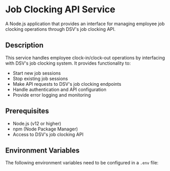 # Job Clocking API Service

A Node.js application that provides an interface for managing employee job clocking operations through DSV's job clocking API.

## Description

This service handles employee clock-in/clock-out operations by interfacing with DSV's job clocking system. It provides functionality to:

- Start new job sessions
- Stop existing job sessions 
- Make API requests to DSV's job clocking endpoints
- Handle authentication and API configuration
- Provide error logging and monitoring

## Prerequisites

- Node.js (v12 or higher)
- npm (Node Package Manager)
- Access to DSV's job clocking API

## Environment Variables

The following environment variables need to be configured in a `.env` file:
